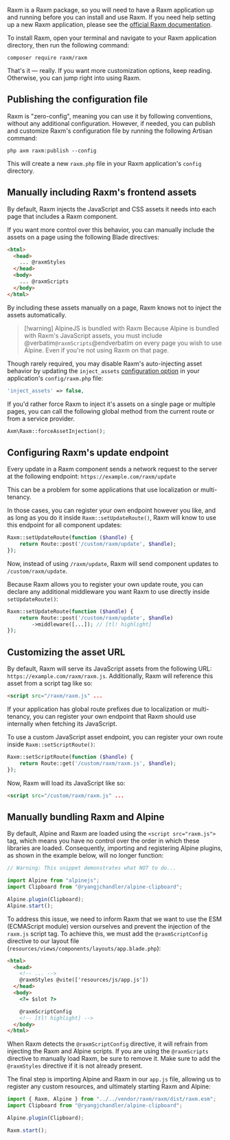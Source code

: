 Raxm is a Raxm package, so you will need to have a Raxm application up and running before you can install and use Raxm. If you need help setting up a new Raxm application, please see the [official Raxm documentation](https://laravel.com/docs/installation).

To install Raxm, open your terminal and navigate to your Raxm application directory, then run the following command:

```shell
composer require raxm/raxm
```

That's it — really. If you want more customization options, keep reading. Otherwise, you can jump right into using Raxm.

## Publishing the configuration file

Raxm is "zero-config", meaning you can use it by following conventions, without any additional configuration. However, if needed, you can publish and customize Raxm's configuration file by running the following Artisan command:

```shell
php axm raxm:publish --config
```

This will create a new `raxm.php` file in your Raxm application's `config` directory.

## Manually including Raxm's frontend assets

By default, Raxm injects the JavaScript and CSS assets it needs into each page that includes a Raxm component.

If you want more control over this behavior, you can manually include the assets on a page using the following Blade directives:

```html
<html>
  <head>
    ... @raxmStyles
  </head>
  <body>
    ... @raxmScripts
  </body>
</html>
```

By including these assets manually on a page, Raxm knows not to inject the assets automatically.

> [!warning] AlpineJS is bundled with Raxm
> Because Alpine is bundled with Raxm's JavaScript assets, you must include @verbatim`@raxmScripts`@endverbatim on every page you wish to use Alpine. Even if you're not using Raxm on that page.

Though rarely required, you may disable Raxm's auto-injecting asset behavior by updating the `inject_assets` [configuration option](#publishing-config) in your application's `config/raxm.php` file:

```php
'inject_assets' => false,
```

If you'd rather force Raxm to inject it's assets on a single page or multiple pages, you can call the following global method from the current route or from a service provider.

```php
Axm\Raxm::forceAssetInjection();
```

## Configuring Raxm's update endpoint

Every update in a Raxm component sends a network request to the server at the following endpoint: `https://example.com/raxm/update`

This can be a problem for some applications that use localization or multi-tenancy.

In those cases, you can register your own endpoint however you like, and as long as you do it inside `Raxm::setUpdateRoute()`, Raxm will know to use this endpoint for all component updates:

```php
Raxm::setUpdateRoute(function ($handle) {
	return Route::post('/custom/raxm/update', $handle);
});
```

Now, instead of using `/raxm/update`, Raxm will send component updates to `/custom/raxm/update`.

Because Raxm allows you to register your own update route, you can declare any additional middleware you want Raxm to use directly inside `setUpdateRoute()`:

```php
Raxm::setUpdateRoute(function ($handle) {
	return Route::post('/custom/raxm/update', $handle)
        ->middleware([...]); // [tl! highlight]
});
```

## Customizing the asset URL

By default, Raxm will serve its JavaScript assets from the following URL: `https://example.com/raxm/raxm.js`. Additionally, Raxm will reference this asset from a script tag like so:

```html
<script src="/raxm/raxm.js" ...
```

If your application has global route prefixes due to localization or multi-tenancy, you can register your own endpoint that Raxm should use internally when fetching its JavaScript.

To use a custom JavaScript asset endpoint, you can register your own route inside `Raxm::setScriptRoute()`:

```php
Raxm::setScriptRoute(function ($handle) {
    return Route::get('/custom/raxm/raxm.js', $handle);
});
```

Now, Raxm will load its JavaScript like so:

```html
<script src="/custom/raxm/raxm.js" ...
```

## Manually bundling Raxm and Alpine

By default, Alpine and Raxm are loaded using the `<script src="raxm.js">` tag, which means you have no control over the order in which these libraries are loaded. Consequently, importing and registering Alpine plugins, as shown in the example below, will no longer function:

```js
// Warning: This snippet demonstrates what NOT to do...

import Alpine from "alpinejs";
import Clipboard from "@ryangjchandler/alpine-clipboard";

Alpine.plugin(Clipboard);
Alpine.start();
```

To address this issue, we need to inform Raxm that we want to use the ESM (ECMAScript module) version ourselves and prevent the injection of the `raxm.js` script tag. To achieve this, we must add the `@raxmScriptConfig` directive to our layout file (`resources/views/components/layouts/app.blade.php`):

```html
<html>
  <head>
    <!-- ... -->
    @raxmStyles @vite(['resources/js/app.js'])
  </head>
  <body>
    <?= $slot ?>

    @raxmScriptConfig
    <!-- [tl! highlight] -->
  </body>
</html>
```

When Raxm detects the `@raxmScriptConfig` directive, it will refrain from injecting the Raxm and Alpine scripts. If you are using the `@raxmScripts` directive to manually load Raxm, be sure to remove it. Make sure to add the `@raxmStyles` directive if it is not already present.

The final step is importing Alpine and Raxm in our `app.js` file, allowing us to register any custom resources, and ultimately starting Raxm and Alpine:

```js
import { Raxm, Alpine } from "../../vendor/raxm/raxm/dist/raxm.esm";
import Clipboard from "@ryangjchandler/alpine-clipboard";

Alpine.plugin(Clipboard);

Raxm.start();
```
